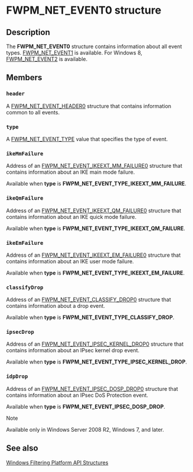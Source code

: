 # FWPM_NET_EVENT0 structure

## Description

The **FWPM_NET_EVENT0** structure contains information about all event types.
[FWPM_NET_EVENT1](https://learn.microsoft.com/windows/win32/api/fwpmtypes/ns-fwpmtypes-fwpm_net_event1) is available. For Windows 8, [FWPM_NET_EVENT2](https://learn.microsoft.com/windows/win32/api/fwpmtypes/ns-fwpmtypes-fwpm_net_event2) is available.

## Members

### `header`

A [FWPM_NET_EVENT_HEADER0](https://learn.microsoft.com/windows/win32/api/fwpmtypes/ns-fwpmtypes-fwpm_net_event_header0) structure that contains information common to all events.

### `type`

A [FWPM_NET_EVENT_TYPE](https://learn.microsoft.com/windows/win32/api/fwpmtypes/ne-fwpmtypes-fwpm_net_event_type) value that specifies the type of event.

### `ikeMmFailure`

Address of an [FWPM_NET_EVENT_IKEEXT_MM_FAILURE0](https://learn.microsoft.com/windows/win32/api/fwpmtypes/ns-fwpmtypes-fwpm_net_event_ikeext_mm_failure0) structure that contains information about an IKE main mode failure.

Available when **type** is **FWPM_NET_EVENT_TYPE_IKEEXT_MM_FAILURE**.

### `ikeQmFailure`

Address of an [FWPM_NET_EVENT_IKEEXT_QM_FAILURE0](https://learn.microsoft.com/windows/win32/api/fwpmtypes/ns-fwpmtypes-fwpm_net_event_ikeext_qm_failure0) structure that contains information about an IKE quick mode failure.

Available when **type** is **FWPM_NET_EVENT_TYPE_IKEEXT_QM_FAILURE**.

### `ikeEmFailure`

Address of an [FWPM_NET_EVENT_IKEEXT_EM_FAILURE0](https://learn.microsoft.com/windows/win32/api/fwpmtypes/ns-fwpmtypes-fwpm_net_event_ikeext_em_failure0) structure that contains information about an IKE user mode failure.

Available when **type** is **FWPM_NET_EVENT_TYPE_IKEEXT_EM_FAILURE**.

### `classifyDrop`

Address of an [FWPM_NET_EVENT_CLASSIFY_DROP0](https://learn.microsoft.com/windows/win32/api/fwpmtypes/ns-fwpmtypes-fwpm_net_event_classify_drop0) structure that contains information about a drop event.

Available when **type** is **FWPM_NET_EVENT_TYPE_CLASSIFY_DROP**.

### `ipsecDrop`

Address of an [FWPM_NET_EVENT_IPSEC_KERNEL_DROP0](https://learn.microsoft.com/windows/win32/api/fwpmtypes/ns-fwpmtypes-fwpm_net_event_ipsec_kernel_drop0) structure that contains information about an IPsec kernel drop event.

Available when **type** is **FWPM_NET_EVENT_TYPE_IPSEC_KERNEL_DROP**.

### `idpDrop`

Address of an [FWPM_NET_EVENT_IPSEC_DOSP_DROP0](https://learn.microsoft.com/windows/win32/api/fwpmtypes/ns-fwpmtypes-fwpm_net_event_ipsec_dosp_drop0) structure that contains information about an IPsec DoS Protection event.

Available when **type** is **FWPM_NET_EVENT_IPSEC_DOSP_DROP**.

> [!Note]
> Available only in Windows Server 2008 R2, Windows 7, and later.

## See also

[Windows Filtering Platform API Structures](https://learn.microsoft.com/windows/desktop/FWP/fwp-structs)